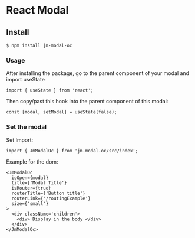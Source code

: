 # React Modal

## Install
```
$ npm install jm-modal-oc
```

### Usage
After installing the package, go to the parent component of your modal and import useState
```
import { useState } from 'react';
```

Then copy/past this hook into the parent component of this modal:
```
const [modal, setModal] = useState(false);
```

### Set the modal
Set Import:
```
import { JmModalOc } from 'jm-modal-oc/src/index';
```

Example for the dom:
```
<JmModalOc
  isOpen={modal} 
  title={'Modal Title'}
  isRouter={true}
  routerTitle={'Button title'}
  routerLink={'/routingExample'}
  size={'small'}
>
  <div className='children'>
    <div> Display in the body </div>
  </div>
</JmModalOc>
```
